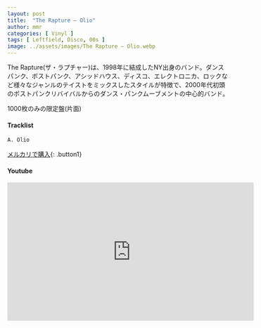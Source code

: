 ```yaml
---
layout: post
title:  "The Rapture – Olio"
author: mmr
categories: [ Vinyl ]
tags: [ Leftfield, Disco, 00s ]
image: ../assets/images/The Rapture – Olio.webp
---
```


The Rapture(ザ・ラプチャー)は、1998年に結成したNY出身のバンド。ダンスパンク、ポストパンク、アシッドハウス、ディスコ、エレクトロニカ、ロックなど様々なジャンルのテイストをミックスしたスタイルが特徴で、2000年代初頭のポストパンクリバイバルからのダンス・パンクムーブメントの中心的バンド。

1000枚のみの限定盤(片面)

#### Tracklist
```md
A. Olio
```

[メルカリで購入](https://jp.mercari.com/item/m80082269178?afid=6142608987){: .button1}

#### Youtube
<iframe width="560" height="315" src="https://www.youtube.com/embed/gnOhHJlEYUA?si=Mq0-5uHjrMZn0v6H" title="YouTube video player" frameborder="0" allow="accelerometer; autoplay; clipboard-write; encrypted-media; gyroscope; picture-in-picture; web-share" referrerpolicy="strict-origin-when-cross-origin" allowfullscreen></iframe>